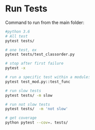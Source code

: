 

# Run Tests


Command to run from the main folder:

```bash
#python 3.6
# All test
pytest tests/

# one test, ex
pytest tests/test_classorder.py 

# stop after first failure
pytest -x          

# run a specific test within a module:
pytest test_mod.py::test_func

# run slow tests
pytest tests/ -m slow

# run not slow tests
pytest tests/  -m 'not slow'

# get coverage
python pytest --cov=. tests/
```
